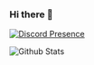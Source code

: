 ### Hi there 👋
[![Discord Presence](https://lanyard.cnrad.dev/api/574284765901881356??theme=light&bg=141328&animated=true&borderRadius=30px&hideTimestamp=true)](https://discord.com/users/574284765901881356)

![Github Stats](https://github-readme-stats.vercel.app/api?username=RacialGamer&count_private=true&show_icons=true&include_all_commits=true)



<!--
**RacialGamer/RacialGamer** is a ✨ _special_ ✨ repository because its `README.md` (this file) appears on your GitHub profile.

Here are some ideas to get you started:

- 🔭 I’m currently working on ...
- 🌱 I’m currently learning ...
- 👯 I’m looking to collaborate on ...
- 🤔 I’m looking for help with ...
- 💬 Ask me about ...
- 📫 How to reach me: ...
- 😄 Pronouns: ...
- ⚡ Fun fact: ...
-->
